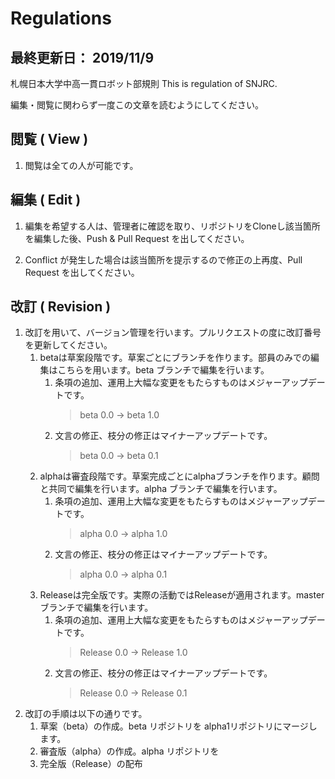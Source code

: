 # Regulations

## 最終更新日： 2019/11/9

札幌日本大学中高一貫ロボット部規則
This is regulation of SNJRC.

編集・閲覧に関わらず一度この文章を読むようにしてください。

## 閲覧 ( View )

1. 閲覧は全ての人が可能です。

## 編集 ( Edit )

1. 編集を希望する人は、管理者に確認を取り、リポジトリをCloneし該当箇所を編集した後、Push & Pull Request を出してください。

1. Conflict が発生した場合は該当箇所を提示するので修正の上再度、Pull Request を出してください。

## 改訂 ( Revision )

1. 改訂を用いて、バージョン管理を行います。プルリクエストの度に改訂番号を更新してください。
    1. betaは草案段階です。草案ごとにブランチを作ります。部員のみでの編集はこちらを用います。beta ブランチで編集を行います。
        1. 条項の追加、運用上大幅な変更をもたらすものはメジャーアップデートです。
            > beta 0.0 → beta 1.0
        1. 文言の修正、枝分の修正はマイナーアップデートです。
            > beta 0.0 → beta 0.1
    1. alphaは審査段階です。草案完成ごとにalphaブランチを作ります。顧問と共同で編集を行います。alpha ブランチで編集を行います。
        1. 条項の追加、運用上大幅な変更をもたらすものはメジャーアップデートです。
            > alpha 0.0 → alpha 1.0
        1. 文言の修正、枝分の修正はマイナーアップデートです。
            > alpha 0.0 → alpha 0.1
    1. Releaseは完全版です。実際の活動ではReleaseが適用されます。master ブランチで編集を行います。
        1. 条項の追加、運用上大幅な変更をもたらすものはメジャーアップデートです。
            > Release 0.0 → Release 1.0
        1. 文言の修正、枝分の修正はマイナーアップデートです。
            > Release 0.0 → Release 0.1
1. 改訂の手順は以下の通りです。
    1. 草案（beta）の作成。beta リポジトリを alpha1リポジトリにマージします。
    1. 審査版（alpha）の作成。alpha リポジトリを
    1. 完全版（Release）の配布
